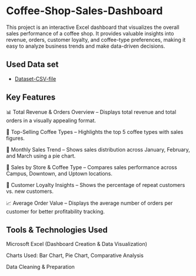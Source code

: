 # Coffee-Shop-Sales-Dashboard
This project is an interactive Excel dashboard that visualizes the overall sales performance of a coffee shop. It provides valuable insights into revenue, orders, customer loyalty, and coffee-type preferences, making it easy to analyze business trends and make data-driven decisions.

## Used Data set
- <a href= "https://github.com/AniruddhTiwari532/Coffee-Shop-Sales-Dashboard/blob/main/coffee_shop_sales.csv">Dataset-CSV-file</a>

## Key Features

📊 Total Revenue & Orders Overview – Displays total revenue and total orders in a visually appealing format.

🥇 Top-Selling Coffee Types – Highlights the top 5 coffee types with sales figures.

📅 Monthly Sales Trend – Shows sales distribution across January, February, and March using a pie chart.

🏪 Sales by Store & Coffee Type – Compares sales performance across Campus, Downtown, and Uptown locations.

🎯 Customer Loyalty Insights – Shows the percentage of repeat customers vs. new customers.

📈 Average Order Value – Displays the average number of orders per customer for better profitability tracking.

## Tools & Technologies Used

Microsoft Excel (Dashboard Creation & Data Visualization)

Charts Used: Bar Chart, Pie Chart, Comparative Analysis

Data Cleaning & Preparation
